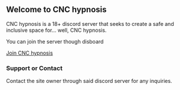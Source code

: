 ## Welcome to CNC hypnosis

CNC hypnosis is a 18+ discord server that seeks to create a safe and inclusive space for...
well, CNC hypnosis.

You can join the server though disboard

[Join CNC hypnosis](https://disboard.org/server/997558868202754109)

### Support or Contact

Contact the site owner through said discord server for any inquiries.
